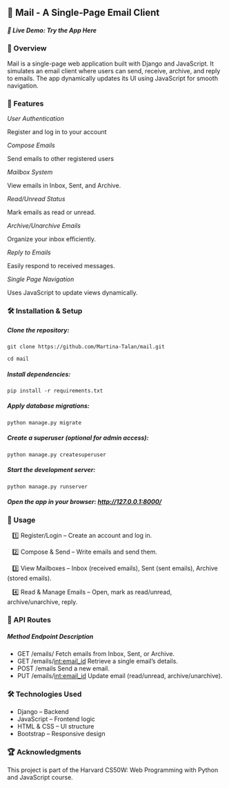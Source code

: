 ## 📧 Mail - A Single-Page Email Client
##### 🔗 Live Demo: Try the App Here



### 📜 Overview
Mail is a single-page web application built with Django and JavaScript. It simulates an email client where users can send, receive, archive, and reply to emails. The app dynamically updates its UI using JavaScript for smooth navigation.

### 🚀 Features

*User Authentication*

 Register and log in to your account

*Compose Emails*

  Send emails to other registered users

*Mailbox System*

  View emails in Inbox, Sent, and Archive.  

*Read/Unread Status*
  
  Mark emails as read or unread.  

*Archive/Unarchive Emails*
  
  Organize your inbox efficiently.   

*Reply to Emails*

  Easily respond to received messages.  

*Single Page Navigation*

  Uses JavaScript to update views dynamically.  

  
### 🛠️ Installation & Setup
##### Clone the repository:
```
git clone https://github.com/Martina-Talan/mail.git

cd mail
```

##### Install dependencies:
```
pip install -r requirements.txt
```

##### Apply database migrations:
```
python manage.py migrate
```

##### Create a superuser (optional for admin access):
```
python manage.py createsuperuser
```

##### Start the development server:
```
python manage.py runserver
```

##### Open the app in your browser: http://127.0.0.1:8000/


### 📌 Usage
 &nbsp;&nbsp;&nbsp;1️⃣ Register/Login – Create an account and log in.
 
 &nbsp;&nbsp;&nbsp;2️⃣ Compose & Send – Write emails and send them.
 
 &nbsp;&nbsp;&nbsp;3️⃣ View Mailboxes – Inbox (received emails), Sent (sent emails), Archive (stored emails).
 
 &nbsp;&nbsp;&nbsp;4️⃣ Read & Manage Emails – Open, mark as read/unread, archive/unarchive, reply.
 

### 🔗 API Routes
##### Method	Endpoint	Description
- GET	/emails/<mailbox>	Fetch emails from Inbox, Sent, or Archive.
- GET	/emails/<int:email_id>	Retrieve a single email’s details.
- POST	/emails	Send a new email.
- PUT	/emails/<int:email_id>	Update email (read/unread, archive/unarchive).

### 🛠️ Technologies Used
- Django – Backend
- JavaScript – Frontend logic
- HTML & CSS – UI structure
- Bootstrap – Responsive design

### 🏆 Acknowledgments
This project is part of the Harvard CS50W: Web Programming with Python and JavaScript course.

